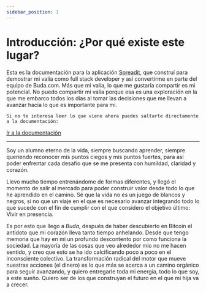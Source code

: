```yaml
---
sidebar_position: 1
---
```


# Introducción: ¿Por qué existe este lugar?

Esta es la documentación para la aplicación [Spreadit](https://spreaditjpfs.herokuapp.com/), que construí para demostrar mi valía como full stack developer y así convertirme en parte del equipo de Buda.com. Más que mi valía, lo que me gustaría compartir es mi potencial. No puedo compartir mi valía porque esa es una exploración en la que me embarco todos los días al tomar las decisiones que me llevan a avanzar hacia lo que es importante para mi.

`Si no te interesa leer lo que viene ahora puedes saltarte directamente a la documentación:`

[Ir a la documentación](./tutorial-basics/rest_api)

---

Soy un alumno eterno de la vida, siempre buscando aprender, siempre queriendo reconocer mis puntos ciegos y mis puntos fuertes, para así poder enfrentar cada desafío que se me presenta con humildad, claridad y corazón.

Llevo mucho tiempo entrenándome de formas diferentes, y llegó el momento de salir al mercado para poder construir valor desde todo lo que he aprendido en el camino. Sé que la vida no es un juego de blancos y negros, si no que un viaje en el que es necesario avanzar integrando todo lo que sucede con el fin de cumplir con el que considero el objetivo último: Vivir en presencia.

Es por esto que llego a _Buda_, después de haber descubierto en Bitcoin el antídoto que mi corazón lleva tanto tiempo anhelando. Desde que tengo memoria que hay en mi un profundo descontento por como funciona la sociedad. La mayoría de las cosas que veo alrededor mío no me hacen sentido, y creo que esto se ha ido calcificando poco a poco en el inconsciente colectivo. La transformación radical del motor que mueve nuestras acciones (el dinero) es lo que más se acerca a un camino orgánico para seguir avanzando, y quiero entregarle toda mi energía, todo lo que soy, a este sueño. Quiero ser de los que construyan el futuro en el que mi hija va a crecer.
